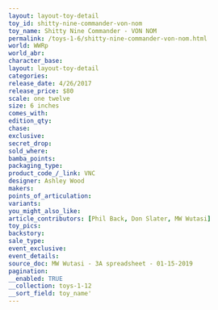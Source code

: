 ```yaml
---
layout: layout-toy-detail 
toy_id: shitty-nine-commander-von-nom
toy_name: Shitty Nine Commander - VON NOM
permalink: /toys-1-6/shitty-nine-commander-von-nom.html
world: WWRp
world_abr: 
character_base: 
layout: layout-toy-detail
categories: 
release_date: 4/26/2017
release_price: $80 
scale: one twelve
size: 6 inches
comes_with: 
edition_qty: 
chase: 
exclusive: 
secret_drop: 
sold_where: 
bamba_points: 
packaging_type: 
product_code_/_link: VNC
designer: Ashley Wood
makers: 
points_of_articulation: 
variants: 
you_might_also_like: 
article_contributors: [Phil Back, Don Slater, MW Wutasi]
toy_pics: 
backstory: 
sale_type: 
event_exclusive: 
event_details: 
source_doc: MW Wutasi - 3A spreadsheet - 01-15-2019
pagination: 
__enabled: TRUE
__collection: toys-1-12
__sort_field: toy_name'
---
```

